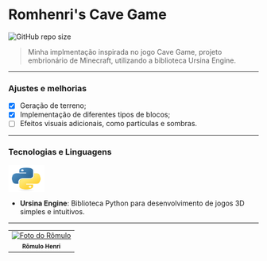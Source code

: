 # Romhenri's Cave Game

![GitHub repo size](https://img.shields.io/github/repo-size/romhenri/cavegame?style=for-the-badge)

> Minha implmentação inspirada no jogo Cave Game, projeto embrionário de Minecraft, utilizando a biblioteca Ursina Engine.

<hr>

### Ajustes e melhorias

- [X] Geração de terreno;
- [x] Implementação de diferentes tipos de blocos;
- [ ] Efeitos visuais adicionais, como partículas e sombras.

<hr>

### Tecnologias e Linguagens

<a href="#" target="_blank"><img align="center" alt="Python" height="54" width="72" src="https://raw.githubusercontent.com/devicons/devicon/master/icons/python/python-original.svg"></a>

- **Ursina Engine**: Biblioteca Python para desenvolvimento de jogos 3D simples e intuitivos.

<hr>

<table>
  <tr>
    <td align="center">
      <a href="https://github.com/romhenri">
        <img src="https://avatars.githubusercontent.com/u/123867521?v=4" width="100px;" alt="Foto do Rômulo"/><br>
        <sub>
          <b>Rômulo Henri</b>
        </sub>
      </a>
    </td>
  </tr>
</table>